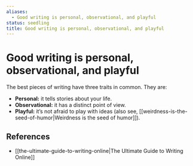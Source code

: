 ```yaml
---
aliases:
  - Good writing is personal, observational, and playful
status: seedling
title: Good writing is personal, observational, and playful
---
```

# Good writing is personal, observational, and playful

The best pieces of writing have three traits in common. They are:

- **Personal:** it tells stories about your life.
- **Observational:** it has a distinct point of view.
- **Playful:** it’s not afraid to play with ideas (also see, [[weirdness-is-the-seed-of-humor|Weirdness is the seed of humor]]).

## References

- [[the-ultimate-guide-to-writing-online|The Ultimate Guide to Writing Online]]
